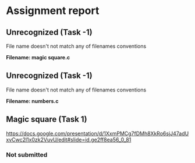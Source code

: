 # Assignment report
## Unrecognized (Task -1)
File name doesn't not match any of filenames conventions

**Filename: magic square.c**
## Unrecognized (Task -1)
File name doesn't not match any of filenames conventions

**Filename: numbers.c**
## Magic square (Task 1)
https://docs.google.com/presentation/d/1XxmPMCg7fDMh8XkRo6sjJ47adUxvCwc2l1x0zk2VuvU/edit#slide=id.ge2ff8ea56_0_81

### Not submitted
